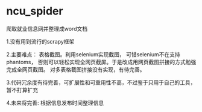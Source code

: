 # ncu_spider
爬取就业信息网并整理成word文档

1.没有用到流行的scrapy框架

2.主要难点：
  表格截图。利用selenium实现截图， 可惜selenium不在支持phantoms， 否则可以轻松实现全网页截屏。于是改成用网页截图拼接的方式勉强完成全网页截图。
对多表格截图拼接没有实现，有待完善。

3.代码冗余度有待完善，可扩展性和可重用性不高，不过鉴于只用于自己的工具，暂不打算扩充

4.未来将完善:
  根据信息发布时间整理信息

